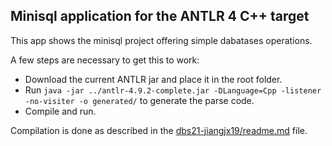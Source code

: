 ## Minisql application for the ANTLR 4 C++ target

This app shows the minisql project offering simple dabatases operations.

A few steps are necessary to get this to work:

- Download the current ANTLR jar and place it in the root folder.
- Run `java -jar ../antlr-4.9.2-complete.jar -DLanguage=Cpp -listener -no-visiter -o generated/` to generate the parse code.
- Compile and run.

Compilation is done as described in the [dbs21-jiangjx19/readme.md](../README.md) file.
